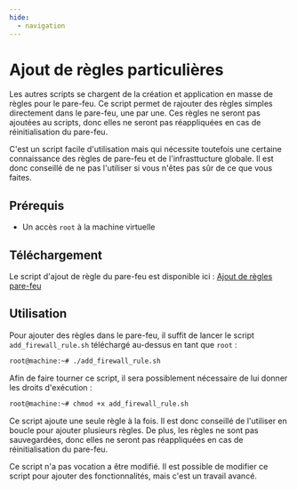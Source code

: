 ```yaml
---
hide:
  - navigation
---
```

# Ajout de règles particulières

Les autres scripts se chargent de la création et application en masse de règles pour le pare-feu. Ce script permet de rajouter des règles simples directement dans le pare-feu, une par une. Ces règles ne seront pas ajoutées au scripts, donc elles ne seront pas réappliquées en cas de réinitialisation du pare-feu.

C'est un script facile d'utilisation mais qui nécessite toutefois une certaine connaissance des règles de pare-feu et de l'infrasttucture globale. Il est donc conseillé de ne pas l'utiliser si vous n'êtes pas sûr de ce que vous faites.

## Prérequis

- Un accès `root` à la machine virtuelle

## Téléchargement

Le script d'ajout de règle du pare-feu est disponible ici : [Ajout de règles pare-feu](https://raw.githubusercontent.com/AngarosGamer/SAE4/main/firewall/add_firewall_rule.sh)

## Utilisation

Pour ajouter des règles dans le pare-feu, il suffit de lancer le script `add_firewall_rule.sh` téléchargé au-dessus en tant que `root` :

```bash
root@machine:~# ./add_firewall_rule.sh
```

Afin de faire tourner ce script, il sera possiblement nécessaire de lui donner les droits d'exécution :

```bash
root@machine:~# chmod +x add_firewall_rule.sh
```

Ce script ajoute une seule règle à la fois. Il est donc conseillé de l'utiliser en boucle pour ajouter plusieurs règles. De plus, les règles ne sont pas sauvegardées, donc elles ne seront pas réappliquées en cas de réinitialisation du pare-feu.

Ce script n'a pas vocation a être modifié. Il est possible de modifier ce script pour ajouter des fonctionnalités, mais c'est un travail avancé.
